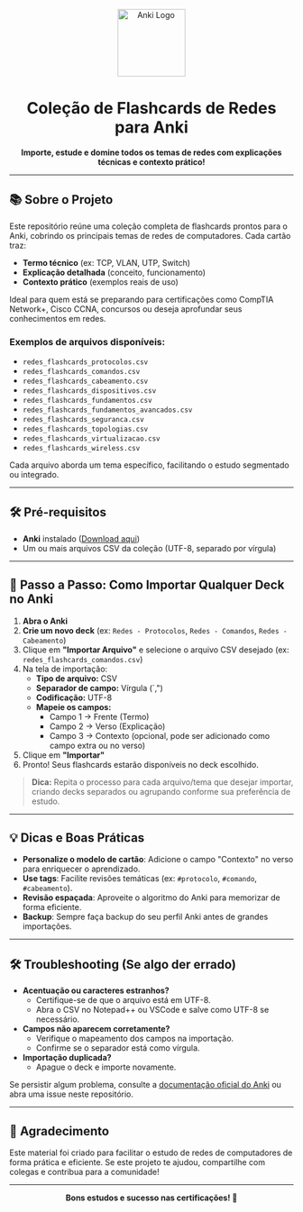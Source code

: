 <!-- Banner do Projeto -->
<p align="center">
  <img src="https://upload.wikimedia.org/wikipedia/commons/6/6b/Anki_logo.svg" alt="Anki Logo" width="120"/>
</p>

<h1 align="center">Coleção de Flashcards de Redes para Anki</h1>

<p align="center">
  <b>Importe, estude e domine todos os temas de redes com explicações técnicas e contexto prático!</b>
</p>

---

## 📚 Sobre o Projeto

Este repositório reúne uma coleção completa de flashcards prontos para o Anki, cobrindo os principais temas de redes de computadores. Cada cartão traz:
- **Termo técnico** (ex: TCP, VLAN, UTP, Switch)
- **Explicação detalhada** (conceito, funcionamento)
- **Contexto prático** (exemplos reais de uso)

Ideal para quem está se preparando para certificações como CompTIA Network+, Cisco CCNA, concursos ou deseja aprofundar seus conhecimentos em redes.

### Exemplos de arquivos disponíveis:
- `redes_flashcards_protocolos.csv`
- `redes_flashcards_comandos.csv`
- `redes_flashcards_cabeamento.csv`
- `redes_flashcards_dispositivos.csv`
- `redes_flashcards_fundamentos.csv`
- `redes_flashcards_fundamentos_avancados.csv`
- `redes_flashcards_seguranca.csv`
- `redes_flashcards_topologias.csv`
- `redes_flashcards_virtualizacao.csv`
- `redes_flashcards_wireless.csv`

Cada arquivo aborda um tema específico, facilitando o estudo segmentado ou integrado.

---

## 🛠️ Pré-requisitos

- **Anki** instalado ([Download aqui](https://apps.ankiweb.net/))
- Um ou mais arquivos CSV da coleção (UTF-8, separado por vírgula)

---

## 🚀 Passo a Passo: Como Importar Qualquer Deck no Anki

1. **Abra o Anki**
2. **Crie um novo deck** (ex: `Redes - Protocolos`, `Redes - Comandos`, `Redes - Cabeamento`)
3. Clique em **"Importar Arquivo"** e selecione o arquivo CSV desejado (ex: `redes_flashcards_comandos.csv`)
4. Na tela de importação:
   - **Tipo de arquivo:** CSV
   - **Separador de campo:** Vírgula (`,")
   - **Codificação:** UTF-8
   - **Mapeie os campos:**
     - Campo 1 → Frente (Termo)
     - Campo 2 → Verso (Explicação)
     - Campo 3 → Contexto (opcional, pode ser adicionado como campo extra ou no verso)
5. Clique em **"Importar"**
6. Pronto! Seus flashcards estarão disponíveis no deck escolhido.

> **Dica:** Repita o processo para cada arquivo/tema que desejar importar, criando decks separados ou agrupando conforme sua preferência de estudo.

---

## 💡 Dicas e Boas Práticas

- **Personalize o modelo de cartão**: Adicione o campo "Contexto" no verso para enriquecer o aprendizado.
- **Use tags**: Facilite revisões temáticas (ex: `#protocolo`, `#comando`, `#cabeamento`).
- **Revisão espaçada**: Aproveite o algoritmo do Anki para memorizar de forma eficiente.
- **Backup**: Sempre faça backup do seu perfil Anki antes de grandes importações.

---

## 🛠️ Troubleshooting (Se algo der errado)

- **Acentuação ou caracteres estranhos?**
  - Certifique-se de que o arquivo está em UTF-8.
  - Abra o CSV no Notepad++ ou VSCode e salve como UTF-8 se necessário.
- **Campos não aparecem corretamente?**
  - Verifique o mapeamento dos campos na importação.
  - Confirme se o separador está como vírgula.
- **Importação duplicada?**
  - Apague o deck e importe novamente.

Se persistir algum problema, consulte a [documentação oficial do Anki](https://docs.ankiweb.net/pt-BR/importing.html) ou abra uma issue neste repositório.

---

## 🙏 Agradecimento

Este material foi criado para facilitar o estudo de redes de computadores de forma prática e eficiente. Se este projeto te ajudou, compartilhe com colegas e contribua para a comunidade!

---

<p align="center">
  <b>Bons estudos e sucesso nas certificações! 🚀</b>
</p> 